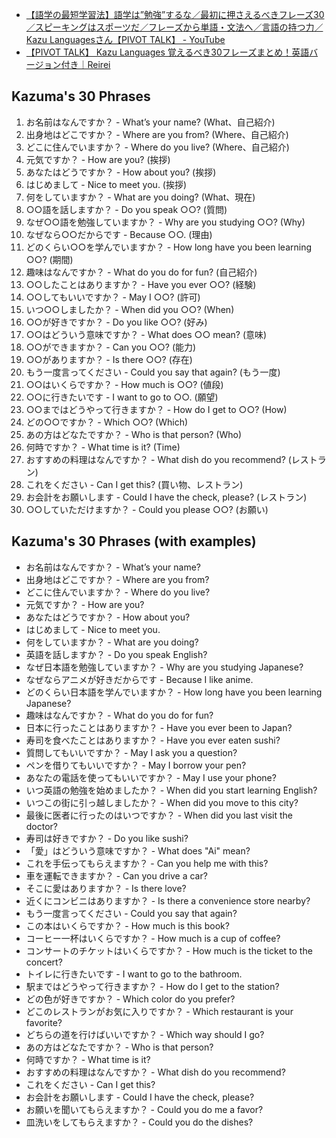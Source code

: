 - [【語学の最短学習法】語学は”勉強”するな／最初に押さえるべきフレーズ30／スピーキングはスポーツだ／フレーズから単語・文法へ／言語の持つ力／Kazu Languagesさん【PIVOT TALK】 - YouTube](https://www.youtube.com/watch?v=Q5GDR7P39GE)
- [【PIVOT TALK】 Kazu Languages 覚えるべき30フレーズまとめ！英語バージョン付き｜Reirei](https://note.com/reireireijinjin6/n/n270c6f4dd0ae)

## Kazuma's 30 Phrases

1. お名前はなんですか？ - What’s your name? (What、自己紹介)
2. 出身地はどこですか？ - Where are you from? (Where、自己紹介)
3. どこに住んでいますか？ - Where do you live? (Where、自己紹介)
4. 元気ですか？ - How are you? (挨拶)
5. あなたはどうですか？ - How about you? (挨拶)
6. はじめまして - Nice to meet you. (挨拶)
7. 何をしていますか？ - What are you doing? (What、現在)
8. ○○語を話しますか？ - Do you speak ○○? (質問)
9. なぜ○○語を勉強していますか？ - Why are you studying ○○? (Why)
10. なぜなら○○だからです - Because ○○. (理由)
11. どのくらい○○を学んでいますか？ - How long have you been learning ○○? (期間)
12. 趣味はなんですか？ - What do you do for fun? (自己紹介)
13. ○○したことはありますか？ - Have you ever ○○? (経験)
14. ○○してもいいですか？ - May I ○○? (許可)
15. いつ○○しましたか？ - When did you ○○? (When)
16. ○○が好きですか？ - Do you like ○○? (好み)
17. ○○はどういう意味ですか？ - What does ○○ mean? (意味)
18. ○○ができますか？ - Can you ○○? (能力)
19. ○○がありますか？ - Is there ○○? (存在)
20. もう一度言ってください - Could you say that again? (もう一度)
21. ○○はいくらですか？ - How much is ○○? (値段)
22. ○○に行きたいです - I want to go to ○○. (願望)
23. ○○まではどうやって行きますか？ - How do I get to ○○? (How)
24. どの○○ですか？ - Which ○○? (Which)
25. あの方はどなたですか？ - Who is that person? (Who)
26. 何時ですか？ - What time is it? (Time)
27. おすすめの料理はなんですか？ - What dish do you recommend? (レストラン)
28. これをください - Can I get this? (買い物、レストラン)
29. お会計をお願いします - Could I have the check, please? (レストラン)
30. ○○していただけますか？ - Could you please ○○? (お願い)

## Kazuma's 30 Phrases (with examples)

- お名前はなんですか？ - What’s your name?
- 出身地はどこですか？ - Where are you from?
- どこに住んでいますか？ - Where do you live?
- 元気ですか？ - How are you?
- あなたはどうですか？ - How about you?
- はじめまして - Nice to meet you.
- 何をしていますか？ - What are you doing?
- 英語を話しますか？ - Do you speak English?
- なぜ日本語を勉強していますか？ - Why are you studying Japanese?
- なぜならアニメが好きだからです - Because I like anime.
- どのくらい日本語を学んでいますか？ - How long have you been learning Japanese?
- 趣味はなんですか？ - What do you do for fun?
- 日本に行ったことはありますか？ - Have you ever been to Japan?
- 寿司を食べたことはありますか？ - Have you ever eaten sushi?
- 質問してもいいですか？ - May I ask you a question?
- ペンを借りてもいいですか？ - May I borrow your pen?
- あなたの電話を使ってもいいですか？ - May I use your phone?
- いつ英語の勉強を始めましたか？ - When did you start learning English?
- いつこの街に引っ越しましたか？ - When did you move to this city?
- 最後に医者に行ったのはいつですか？ - When did you last visit the doctor?
- 寿司は好きですか？ - Do you like sushi?
- 「愛」はどういう意味ですか？ - What does "Ai" mean?
- これを手伝ってもらえますか？ - Can you help me with this?
- 車を運転できますか？ - Can you drive a car?
- そこに愛はありますか？ - Is there love?
- 近くにコンビニはありますか？ - Is there a convenience store nearby?
- もう一度言ってください - Could you say that again?
- この本はいくらですか？ - How much is this book?
- コーヒー一杯はいくらですか？ - How much is a cup of coffee?
- コンサートのチケットはいくらですか？ - How much is the ticket to the concert?
- トイレに行きたいです - I want to go to the bathroom.
- 駅まではどうやって行きますか？ - How do I get to the station?
- どの色が好きですか？ - Which color do you prefer?
- どこのレストランがお気に入りですか？ - Which restaurant is your favorite?
- どちらの道を行けばいいですか？ - Which way should I go?
- あの方はどなたですか？ - Who is that person?
- 何時ですか？ - What time is it?
- おすすめの料理はなんですか？ - What dish do you recommend?
- これをください - Can I get this?
- お会計をお願いします - Could I have the check, please?
- お願いを聞いてもらえますか？ - Could you do me a favor?
- 皿洗いをしてもらえますか？ - Could you do the dishes?

